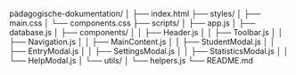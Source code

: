 pädagogische-dokumentation/
│
├── index.html
├── styles/
│   ├── main.css
│   └── components.css
├── scripts/
│   ├── app.js
│   ├── database.js
│   ├── components/
│   │   ├── Header.js
│   │   ├── Toolbar.js
│   │   ├── Navigation.js
│   │   ├── MainContent.js
│   │   ├── StudentModal.js
│   │   ├── EntryModal.js
│   │   ├── SettingsModal.js
│   │   ├── StatisticsModal.js
│   │   └── HelpModal.js
│   └── utils/
│       └── helpers.js
└── README.md
